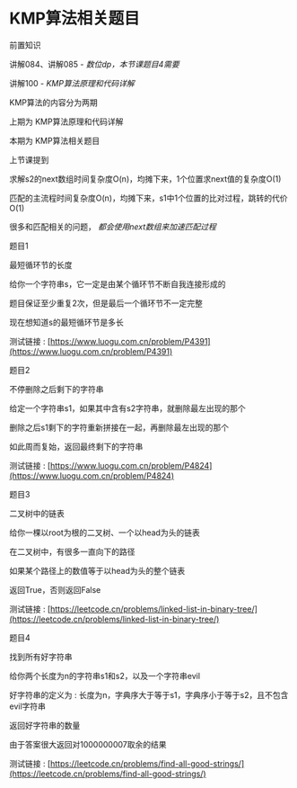 # KMP算法相关题目

前置知识

讲解084、讲解085 -  _数位dp，本节课题目4需要_

讲解100 -  _KMP算法原理和代码详解_

KMP算法的内容分为两期

上期为 KMP算法原理和代码详解

本期为 KMP算法相关题目

上节课提到

求解s2的next数组时间复杂度O(n)，均摊下来，1个位置求next值的复杂度O(1)

匹配的主流程时间复杂度O(n)，均摊下来，s1中1个位置的比对过程，跳转的代价O(1)

很多和匹配相关的问题， _都会使用next数组来加速匹配过程_

题目1

最短循环节的长度

给你一个字符串s，它一定是由某个循环节不断自我连接形成的

题目保证至少重复2次，但是最后一个循环节不一定完整

现在想知道s的最短循环节是多长

测试链接 : [https://www.luogu.com.cn/problem/P4391](https://www.luogu.com.cn/problem/P4391)

题目2

不停删除之后剩下的字符串

给定一个字符串s1，如果其中含有s2字符串，就删除最左出现的那个

删除之后s1剩下的字符重新拼接在一起，再删除最左出现的那个

如此周而复始，返回最终剩下的字符串

测试链接 : [https://www.luogu.com.cn/problem/P4824](https://www.luogu.com.cn/problem/P4824)

题目3

二叉树中的链表

给你一棵以root为根的二叉树、一个以head为头的链表

在二叉树中，有很多一直向下的路径

如果某个路径上的数值等于以head为头的整个链表

返回True，否则返回False

测试链接 : [https://leetcode.cn/problems/linked-list-in-binary-tree/](https://leetcode.cn/problems/linked-list-in-binary-tree/)

题目4

找到所有好字符串

给你两个长度为n的字符串s1和s2，以及一个字符串evil

好字符串的定义为 : 长度为n，字典序大于等于s1，字典序小于等于s2，且不包含evil字符串

返回好字符串的数量

由于答案很大返回对1000000007取余的结果

测试链接 : [https://leetcode.cn/problems/find-all-good-strings/](https://leetcode.cn/problems/find-all-good-strings/)

